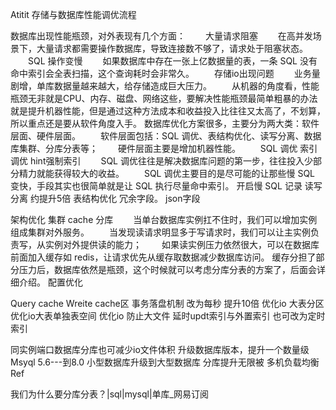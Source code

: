 Atitit 存储与数据库性能调优流程

数据库出现性能瓶颈，对外表现有几个方面：
　　大量请求阻塞
　　在高并发场景下，大量请求都需要操作数据库，导致连接数不够了，请求处于阻塞状态。
　　SQL 操作变慢
　　如果数据库中存在一张上亿数据量的表，一条 SQL 没有命中索引会全表扫描，这个查询耗时会非常久。
　　存储io出现问题
　　业务量剧增，单库数据量越来越大，给存储造成巨大压力。
　　从机器的角度看，性能瓶颈无非就是CPU、内存、磁盘、网络这些，要解决性能瓶颈最简单粗暴的办法就是提升机器性能，但是通过这种方法成本和收益投入比往往又太高了，不划算，所以重点还是要从软件角度入手。
数据库优化方案很多，主要分为两大类：软件层面、硬件层面。
　　软件层面包括：SQL 调优、表结构优化、读写分离、数据库集群、分库分表等；
　　硬件层面主要是增加机器性能。
　　SQL 调优 索引调优 hint强制索引
　　SQL 调优往往是解决数据库问题的第一步，往往投入少部分精力就能获得较大的收益。
　　SQL 调优主要目的是尽可能的让那些慢 SQL 变快，手段其实也很简单就是让 SQL 执行尽量命中索引。
开启慢 SQL 记录
读写分离 约提升5倍
表结构优化  冗余字段。 json字段

架构优化 集群 cache 分库
　　当单台数据库实例扛不住时，我们可以增加实例组成集群对外服务。
　　当发现读请求明显多于写请求时，我们可以让主实例负责写，从实例对外提供读的能力；
　　如果读实例压力依然很大，可以在数据库前面加入缓存如 redis，让请求优先从缓存取数据减少数据库访问。
缓存分担了部分压力后，数据库依然是瓶颈，这个时候就可以考虑分库分表的方案了，后面会详细介绍。
配置优化

Query cache
Wreite cache区
事务落盘机制 改为每秒  提升10倍
优化io 大表分区
优化io大表单独表空间
优化io 防止大文件
延时updt索引与外置索引
也可改为定时索引

同实例端口数据库分库也可减少io文件体积
升级数据库版本，提升一个数量级
Msyql 5.6---到8.0
小型数据库升级到大型数据库
分库提升无限被
多机负载均衡
Ref

我们为什么要分库分表？|sql|mysql|单库_网易订阅
